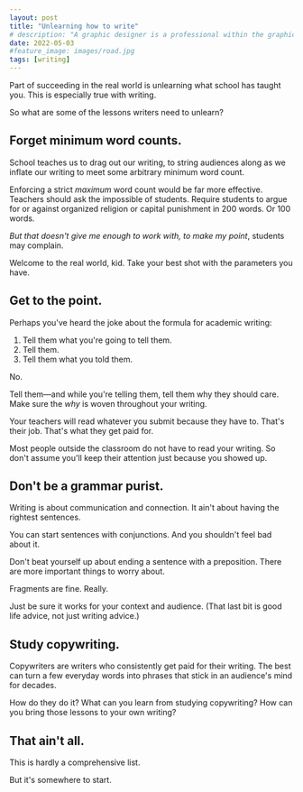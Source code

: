 ```yaml
---
layout: post
title: "Unlearning how to write"
# description: "A graphic designer is a professional within the graphic design and graphic arts industry."
date: 2022-05-03
#feature_image: images/road.jpg
tags: [writing]
---
```


Part of succeeding in the real world is unlearning what school has taught you. This is especially true with writing.<!--more-->

So what are some of the lessons writers need to unlearn?

## Forget minimum word counts.
School teaches us to drag out our writing, to string audiences along as we inflate our writing to meet some arbitrary minimum word count.

Enforcing a strict *maximum* word count would be far more effective. Teachers should ask the impossible of students. Require students to argue for or against organized religion or capital punishment in 200 words. Or 100 words. 

*But that doesn't give me enough to work with, to make my point*, students may complain.

Welcome to the real world, kid. Take your best shot with the parameters you have.

## Get to the point.
Perhaps you've heard the joke about the formula for academic writing:
1. Tell them what you're going to tell them.
2. Tell them.
3. Tell them what you told them.

No.

Tell them—and while you're telling them, tell them why they should care. Make sure the *why* is woven throughout your writing.

Your teachers will read whatever you submit because they have to. That's their job. That's what they get paid for.

Most people outside the classroom do not have to read your writing. So don't assume you'll keep their attention just because you showed up.

## Don't be a grammar purist.
Writing is about communication and connection. It ain't about having the rightest sentences.

You can start sentences with conjunctions. And you shouldn't feel bad about it.

Don't beat yourself up about ending a sentence with a preposition. There are more important things to worry about.

Fragments are fine. Really.

Just be sure it works for your context and audience. (That last bit is good life advice, not just writing advice.)

## Study copywriting.
Copywriters are writers who consistently get paid for their writing. The best can turn a few everyday words into phrases that stick in an audience's mind for decades.

How do they do it? What can you learn from studying copywriting? How can you bring those lessons to your own writing?

## That ain't all.
This is hardly a comprehensive list.

But it's somewhere to start.

